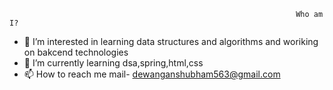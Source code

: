                                                                     Who am I?
- 👀 I’m interested in learning data structures and algorithms and woriking on bakcend technologies
- 🌱 I’m currently learning dsa,spring,html,css
- 📫 How to reach me mail- dewanganshubham563@gmail.com

<!---
shubhu97/shubhu97 is a ✨ special ✨ repository because its `README.md` (this file) appears on your GitHub profile.
You can click the Preview link to take a look at your changes.
--->
